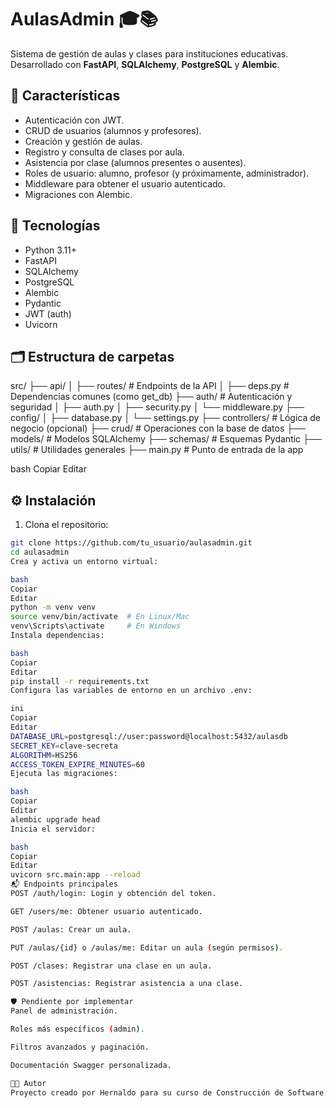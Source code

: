 # AulasAdmin 🎓📚

Sistema de gestión de aulas y clases para instituciones educativas. Desarrollado con **FastAPI**, **SQLAlchemy**, **PostgreSQL** y **Alembic**.

## 🚀 Características

- Autenticación con JWT.
- CRUD de usuarios (alumnos y profesores).
- Creación y gestión de aulas.
- Registro y consulta de clases por aula.
- Asistencia por clase (alumnos presentes o ausentes).
- Roles de usuario: alumno, profesor (y próximamente, administrador).
- Middleware para obtener el usuario autenticado.
- Migraciones con Alembic.

## 🧱 Tecnologías

- Python 3.11+
- FastAPI
- SQLAlchemy
- PostgreSQL
- Alembic
- Pydantic
- JWT (auth)
- Uvicorn

## 🗂️ Estructura de carpetas

src/
├── api/
│ ├── routes/ # Endpoints de la API
│ ├── deps.py # Dependencias comunes (como get_db)
├── auth/ # Autenticación y seguridad
│ ├── auth.py
│ ├── security.py
│ └── middleware.py
├── config/
│ ├── database.py
│ └── settings.py
├── controllers/ # Lógica de negocio (opcional)
├── crud/ # Operaciones con la base de datos
├── models/ # Modelos SQLAlchemy
├── schemas/ # Esquemas Pydantic
├── utils/ # Utilidades generales
├── main.py # Punto de entrada de la app

bash
Copiar
Editar

## ⚙️ Instalación

1. Clona el repositorio:

```bash
git clone https://github.com/tu_usuario/aulasadmin.git
cd aulasadmin
Crea y activa un entorno virtual:

bash
Copiar
Editar
python -m venv venv
source venv/bin/activate  # En Linux/Mac
venv\Scripts\activate     # En Windows
Instala dependencias:

bash
Copiar
Editar
pip install -r requirements.txt
Configura las variables de entorno en un archivo .env:

ini
Copiar
Editar
DATABASE_URL=postgresql://user:password@localhost:5432/aulasdb
SECRET_KEY=clave-secreta
ALGORITHM=HS256
ACCESS_TOKEN_EXPIRE_MINUTES=60
Ejecuta las migraciones:

bash
Copiar
Editar
alembic upgrade head
Inicia el servidor:

bash
Copiar
Editar
uvicorn src.main:app --reload
📬 Endpoints principales
POST /auth/login: Login y obtención del token.

GET /users/me: Obtener usuario autenticado.

POST /aulas: Crear un aula.

PUT /aulas/{id} o /aulas/me: Editar un aula (según permisos).

POST /clases: Registrar una clase en un aula.

POST /asistencias: Registrar asistencia a una clase.

🛡️ Pendiente por implementar
Panel de administración.

Roles más específicos (admin).

Filtros avanzados y paginación.

Documentación Swagger personalizada.

🧑‍💻 Autor
Proyecto creado por Hernaldo para su curso de Construcción de Software.
```
